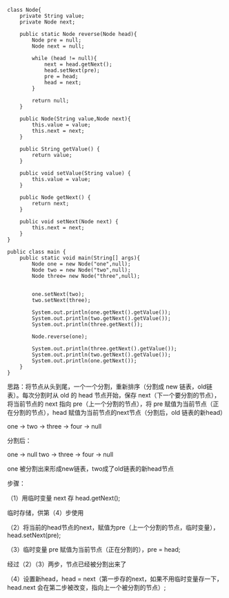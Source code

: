 ```
class Node{
    private String value;
    private Node next;

    public static Node reverse(Node head){
        Node pre = null;
        Node next = null;

        while (head != null){
            next = head.getNext();
            head.setNext(pre);
            pre = head;
            head = next;
        }

        return null;
    }

    public Node(String value,Node next){
        this.value = value;
        this.next = next;
    }

    public String getValue() {
        return value;
    }

    public void setValue(String value) {
        this.value = value;
    }

    public Node getNext() {
        return next;
    }

    public void setNext(Node next) {
        this.next = next;
    }
}

public class main {
    public static void main(String[] args){
        Node one = new Node("one",null);
        Node two = new Node("two",null);
        Node three= new Node("three",null);


        one.setNext(two);
        two.setNext(three);

        System.out.println(one.getNext().getValue());
        System.out.println(two.getNext().getValue());
        System.out.println(three.getNext());

        Node.reverse(one);

        System.out.println(three.getNext().getValue());
        System.out.println(two.getNext().getValue());
        System.out.println(one.getNext());
    }
}

```

思路：将节点从头到尾，一个一个分割，重新排序（分割成 new 链表，old链表）。每次分割时从 old 的 head 节点开始，保存 next（下一个要分割的节点），将当前节点的 next 指向 pre（上一个分割的节点），将 pre 赋值为当前节点（正在分割的节点），head 赋值为当前节点的next节点（分割后，old 链表的新head）

one -> two -> three -> four -> null

分割后：

one -> null   two -> three -> four -> null

one 被分割出来形成new链表，two成了old链表的新head节点

步骤：

（1）用临时变量 next 存 head.getNext();

临时存储，供第（4）步使用

（2）将当前的head节点的next，赋值为pre（上一个分割的节点，临时变量），head.setNext(pre);

（3）临时变量 pre 赋值为当前节点（正在分割的），pre = head;

经过（2）（3）两步，节点已经被分割出来了

（4）设置新head，head = next（第一步存的next，如果不用临时变量存一下，head.next 会在第二步被改变，指向上一个被分割的节点）;



